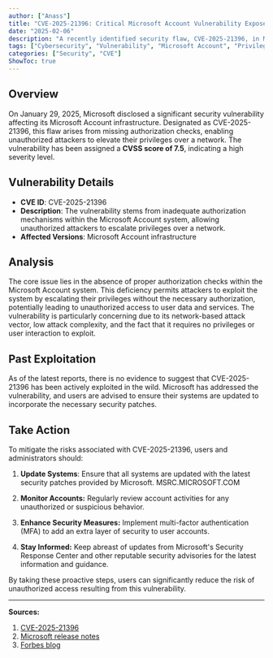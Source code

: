 ```yaml
---
author: ["Anass"]
title: "CVE-2025-21396: Critical Microsoft Account Vulnerability Exposes Users to Unauthorized Access"
date: "2025-02-06"
description: "A recently identified security flaw, CVE-2025-21396, in Microsoft's account system allows unauthorized attackers to escalate privileges over a network due to missing authorization mechanisms."
tags: ["Cybersecurity", "Vulnerability", "Microsoft Account", "Privilege escalation", "Unauthorized access"]
categories: ["Security", "CVE"]
ShowToc: true
---
```


## Overview
On January 29, 2025, Microsoft disclosed a significant security vulnerability affecting its Microsoft Account infrastructure. Designated as CVE-2025-21396, this flaw arises from missing authorization checks, enabling unauthorized attackers to elevate their privileges over a network. The vulnerability has been assigned a **CVSS score of 7.5**, indicating a high severity level.

## Vulnerability Details
- **CVE ID**: CVE-2025-21396
- **Description**: The vulnerability stems from inadequate authorization mechanisms within the Microsoft Account system, allowing unauthorized attackers to escalate privileges over a network.
- **Affected Versions**: Microsoft Account infrastructure

## Analysis
The core issue lies in the absence of proper authorization checks within the Microsoft Account system. This deficiency permits attackers to exploit the system by escalating their privileges without the necessary authorization, potentially leading to unauthorized access to user data and services. The vulnerability is particularly concerning due to its network-based attack vector, low attack complexity, and the fact that it requires no privileges or user interaction to exploit.

## Past Exploitation
As of the latest reports, there is no evidence to suggest that CVE-2025-21396 has been actively exploited in the wild. Microsoft has addressed the vulnerability, and users are advised to ensure their systems are updated to incorporate the necessary security patches.

## Take Action
To mitigate the risks associated with CVE-2025-21396, users and administrators should:

1. **Update Systems**: Ensure that all systems are updated with the latest security patches provided by Microsoft. 
MSRC.MICROSOFT.COM

2. **Monitor Accounts:** Regularly review account activities for any unauthorized or suspicious behavior.

3. **Enhance Security Measures:** Implement multi-factor authentication (MFA) to add an extra layer of security to user accounts.

4. **Stay Informed:** Keep abreast of updates from Microsoft's Security Response Center and other reputable security advisories for the latest information and guidance.

By taking these proactive steps, users can significantly reduce the risk of unauthorized access resulting from this vulnerability.

---

**Sources:**

1. [CVE-2025-21396](https://nvd.nist.gov/vuln/detail/CVE-2025-21396)
2. [Microsoft release notes](https://msrc.microsoft.com/update-guide/vulnerability/CVE-2025-21396)
3. [Forbes blog](https://www.forbes.com/sites/daveywinder/2025/02/04/critical-new-microsoft-account-takeover-bypasses-authentication/)
